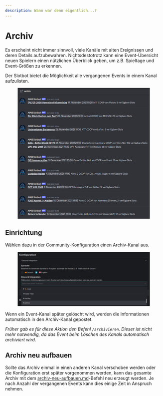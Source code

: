 ```yaml
---
description: Wann war denn eigentlich...?
---
```


# Archiv

Es erscheint nicht immer sinnvoll, viele Kanäle mit alten Ereignissen und deren Details aufzubewahren. Nichtsdestotrotz kann eine Event-Übersicht neuen Spielern einen nützlichen Überblick geben, um z.B. Spieltage und Event-Größen zu erkennen.

Der Slotbot bietet die Möglichkeit alle vergangenen Events in einem Kanal aufzulisten.

<figure><img src="../../.gitbook/assets/Slotbot-Discord-Archiv.png" alt=""><figcaption></figcaption></figure>

## Einrichtung

Wählen dazu in der Community-Konfiguration einen Archiv-Kanal aus.

<figure><img src="../../.gitbook/assets/Slotbot-Discord-Config-Archiv.png" alt=""><figcaption></figcaption></figure>

Wenn ein Event-Kanal später gelöscht wird, werden die Informationen automatisch in den Archiv-Kanal gepostet.

_Früher gab es für diese Aktion den Befehl `/archivieren`. Dieser ist nicht mehr notwendig, da das Event beim Löschen des Kanals automatisch archiviert wird._

## Archiv neu aufbauen

Sollte das Archiv einmal in einen anderen Kanal verschoben werden oder die Konfiguration erst später vorgenommen werden, kann das gesamte Archiv mit dem [archiv-neu-aufbauen.md](bot-befehle/archiv-neu-aufbauen.md "mention")-Befehl neu erzeugt werden. Je nach Anzahl der vergangenen Events kann dies einige Zeit in Anspruch nehmen.
